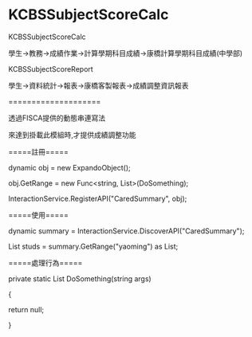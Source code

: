 KCBSSubjectScoreCalc
====================

KCBSSubjectScoreCalc

學生->教務->成績作業->計算學期科目成績->康橋計算學期科目成績(中學部)

KCBSSubjectScoreReport

學生->資料統計->報表->康橋客製報表->成績調整資訊報表

====================

透過FISCA提供的動態串連寫法


來達到掛載此模組時,才提供成績調整功能

=====註冊=====

dynamic obj = new ExpandoObject();

obj.GetRange = new Func<string, List<string>>(DoSomething);

InteractionService.RegisterAPI("CaredSummary", obj);

=====使用=====

dynamic summary = InteractionService.DiscoverAPI("CaredSummary");

List<string> studs = summary.GetRange("yaoming") as List<string>;

=====處理行為=====

private static List<string> DoSomething(string args)

{

return null;

}
